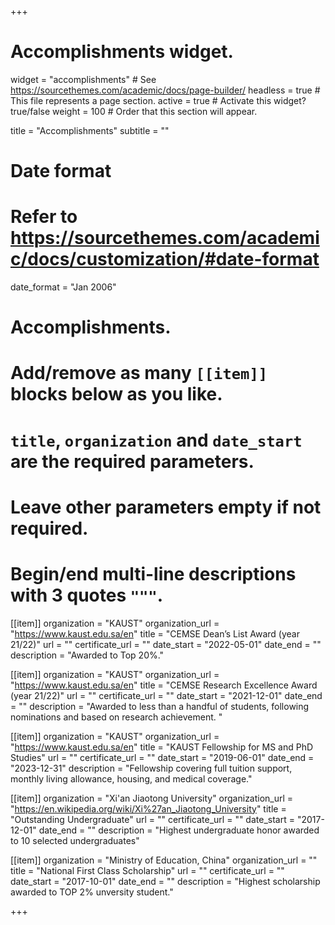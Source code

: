+++
# Accomplishments widget.
widget = "accomplishments"  # See https://sourcethemes.com/academic/docs/page-builder/
headless = true  # This file represents a page section.
active = true  # Activate this widget? true/false
weight = 100  # Order that this section will appear.

title = "Accomplish&shy;ments"
subtitle = ""

# Date format
#   Refer to https://sourcethemes.com/academic/docs/customization/#date-format
date_format = "Jan 2006"

# Accomplishments.
#   Add/remove as many `[[item]]` blocks below as you like.
#   `title`, `organization` and `date_start` are the required parameters.
#   Leave other parameters empty if not required.
#   Begin/end multi-line descriptions with 3 quotes `"""`.

[[item]]
  organization = "KAUST"
  organization_url = "https://www.kaust.edu.sa/en"
  title = "CEMSE Dean’s List  Award (year 21/22)"
  url = ""
  certificate_url = ""
  date_start = "2022-05-01"
  date_end = ""
  description = "Awarded to Top 20%."

[[item]]
  organization = "KAUST"
  organization_url = "https://www.kaust.edu.sa/en"
  title = "CEMSE Research Excellence Award (year 21/22)"
  url = ""
  certificate_url = ""
  date_start = "2021-12-01"
  date_end = ""
  description = "Awarded to less than a handful of students, following nominations and based on research achievement. "

[[item]]
  organization = "KAUST"
  organization_url = "https://www.kaust.edu.sa/en"
  title = "KAUST Fellowship for MS and PhD Studies"
  url = ""
  certificate_url = ""
  date_start = "2019-06-01"
  date_end = "2023-12-31"
  description = "Fellowship covering ​full tuition support, monthly living allowance, housing, and medical coverage."


[[item]]
  organization = "Xi'an Jiaotong University"
  organization_url = "https://en.wikipedia.org/wiki/Xi%27an_Jiaotong_University"
  title = "Outstanding Undergraduate"
  url = ""
  certificate_url = ""
  date_start = "2017-12-01"
  date_end = ""
  description = "Highest undergraduate honor awarded to 10 selected undergraduates"

[[item]]
  organization = "Ministry of Education, China"
  organization_url = ""
  title = "National First Class Scholarship"
  url = ""
  certificate_url = ""
  date_start = "2017-10-01"
  date_end = ""
  description = "Highest scholarship awarded to TOP 2% unversity student."  

+++
